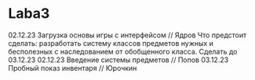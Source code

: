 # Laba3
02.12.23 Загрузка основы игры с интерфейсом // Ядров
Что предстоит сделать: разработать систему классов предметов нужных и бесполезных с наследованием от обобщенного класса. Сделать до 03.12.23
02.12.23 Введение системы предметов // Попов
03.12.23 Пробный показ инвентаря // Юрочкин
